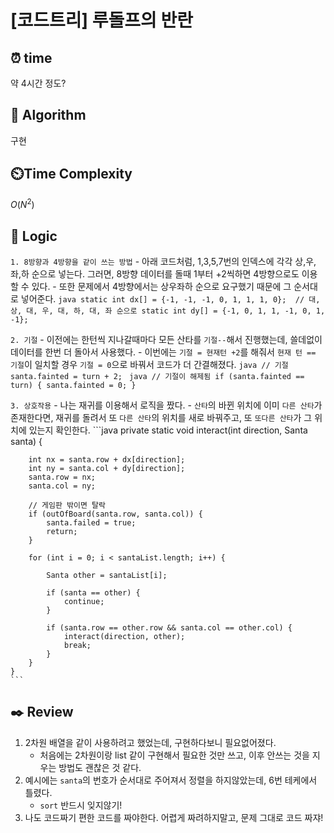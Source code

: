 # [코드트리] 루돌프의 반란
 
## ⏰  **time**
약 4시간 정도?

## :pushpin: **Algorithm**
구현

## ⏲️**Time Complexity**
$O(N^2)$

## :round_pushpin: **Logic**
```1. 8방향과 4방향을 같이 쓰는 방법```
    - 아래 코드처럼, 1,3,5,7번의 인덱스에 각각 상,우,좌,하 순으로 넣는다. 그러면, 8방향 데이터를 돌때 1부터 +2씩하면 4방향으로도 이용할 수 있다.
    - 또한 문제에서 4방향에서는 상우좌하 순으로 요구했기 때문에 그 순서대로 넣어준다.
    ```java
        static int dx[] = {-1, -1, -1, 0, 1, 1, 1, 0};  // 대, 상, 대, 우, 대, 하, 대, 좌 순으로
        static int dy[] = {-1, 0, 1, 1, -1, 0, 1, -1};
    ```

```2. 기절```
    - 이전에는 한턴씩 지나갈때마다 모든 산타를 `기절--`해서 진행했는데, 쓸데없이 데이터를 한번 더 돌아서 사용했다.
    - 이번에는 `기절 = 현재턴 +2`를 해줘서 `현재 턴 == 기절`이 일치할 경우 `기절 = 0`으로 바꿔서 코드가 더 간결해졌다.
    ```java
        // 기절
		santa.fainted = turn + 2;
    ```
    ```java
        // 기절이 해제됨
        if (santa.fainted == turn) {
            santa.fainted = 0;
        }
    ```

```3. 상호작용```
    - 나는 재귀를 이용해서 로직을 짰다.
    - `산타`의 바뀐 위치에 이미 `다른 산타`가 존재한다면, 재귀를 돌려서 또 `다른 산타`의 위치를 새로 바꿔주고, 또 `또다른 산타`가 그 위치에 있는지 확인한다.
    ```java
    private static void interact(int direction, Santa santa) {
		
		int nx = santa.row + dx[direction];
		int ny = santa.col + dy[direction];
		santa.row = nx;
		santa.col = ny;
		
		// 게임판 밖이면 탈락
		if (outOfBoard(santa.row, santa.col)) {
			santa.failed = true;
			return;
		}
		
		for (int i = 0; i < santaList.length; i++) {
			
			Santa other = santaList[i];
			
			if (santa == other) {
				continue;
			}
			
			if (santa.row == other.row && santa.col == other.col) {
				interact(direction, other);
				break;
			}
		}
	}
    ```

## :black_nib: **Review**
1. 2차원 배열을 같이 사용하려고 했었는데, 구현하다보니 필요없어졌다.
    - 처음에는 2차원이랑 list 같이 구현해서 필요한 것만 쓰고, 이후 안쓰는 것을 지우는 방법도 괜찮은 것 같다.
2. 예시에는 `santa`의 번호가 순서대로 주어져서 정렬을 하지않았는데, 6번 테케에서 틀렸다.
    - `sort` 반드시 잊지않기!
3. 나도 코드짜기 편한 코드를 짜야한다. 어렵게 짜려하지말고, 문제 그대로 코드 짜쟈!